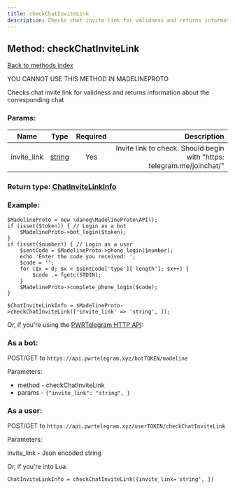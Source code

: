 ```yaml
---
title: checkChatInviteLink
description: Checks chat invite link for validness and returns information about the corresponding chat
---
```

## Method: checkChatInviteLink  
[Back to methods index](index.md)


YOU CANNOT USE THIS METHOD IN MADELINEPROTO


Checks chat invite link for validness and returns information about the corresponding chat

### Params:

| Name     |    Type       | Required | Description |
|----------|:-------------:|:--------:|------------:|
|invite\_link|[string](../types/string.md) | Yes|Invite link to check. Should begin with "https: telegram.me/joinchat/"|


### Return type: [ChatInviteLinkInfo](../types/ChatInviteLinkInfo.md)

### Example:


```
$MadelineProto = new \danog\MadelineProto\API();
if (isset($token)) { // Login as a bot
    $MadelineProto->bot_login($token);
}
if (isset($number)) { // Login as a user
    $sentCode = $MadelineProto->phone_login($number);
    echo 'Enter the code you received: ';
    $code = '';
    for ($x = 0; $x < $sentCode['type']['length']; $x++) {
        $code .= fgetc(STDIN);
    }
    $MadelineProto->complete_phone_login($code);
}

$ChatInviteLinkInfo = $MadelineProto->checkChatInviteLink(['invite_link' => 'string', ]);
```

Or, if you're using the [PWRTelegram HTTP API](https://pwrtelegram.xyz):

### As a bot:

POST/GET to `https://api.pwrtelegram.xyz/botTOKEN/madeline`

Parameters:

* method - checkChatInviteLink
* params - `{"invite_link": "string", }`



### As a user:

POST/GET to `https://api.pwrtelegram.xyz/userTOKEN/checkChatInviteLink`

Parameters:

invite_link - Json encoded string



Or, if you're into Lua:

```
ChatInviteLinkInfo = checkChatInviteLink({invite_link='string', })
```

